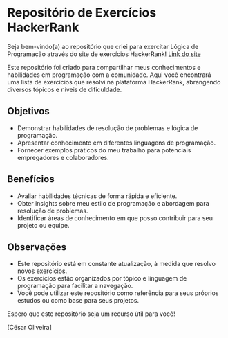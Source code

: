 # Repositório de Exercícios HackerRank

Seja bem-vindo(a) ao repositório que criei para exercitar Lógica de Programação através do site de exercícios HackerRank!
[Link do site](https://www.hackerrank.com/)

Este repositório foi criado para compartilhar meus conhecimentos e habilidades em programação com a comunidade. Aqui você encontrará uma lista de exercícios que resolvi na plataforma HackerRank, abrangendo diversos tópicos e níveis de dificuldade.


## Objetivos

- Demonstrar habilidades de resolução de problemas e lógica de programação.
- Apresentar conhecimento em diferentes linguagens de programação.
- Fornecer exemplos práticos do meu trabalho para potenciais empregadores e colaboradores.


## Benefícios

- Avaliar habilidades técnicas de forma rápida e eficiente.
- Obter insights sobre meu estilo de programação e abordagem para resolução de problemas.
- Identificar áreas de conhecimento em que posso contribuir para seu projeto ou equipe.


## Observações

- Este repositório está em constante atualização, à medida que resolvo novos exercícios.
- Os exercícios estão organizados por tópico e linguagem de programação para facilitar a navegação.
- Você pode utilizar este repositório como referência para seus próprios estudos ou como base para seus projetos.


Espero que este repositório seja um recurso útil para você!

[César Oliveira]
